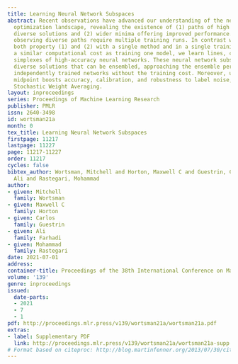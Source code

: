 ```yaml
---
title: Learning Neural Network Subspaces
abstract: Recent observations have advanced our understanding of the neural network
  optimization landscape, revealing the existence of (1) paths of high accuracy containing
  diverse solutions and (2) wider minima offering improved performance. Previous methods
  observing diverse paths require multiple training runs. In contrast we aim to leverage
  both property (1) and (2) with a single method and in a single training run. With
  a similar computational cost as training one model, we learn lines, curves, and
  simplexes of high-accuracy neural networks. These neural network subspaces contain
  diverse solutions that can be ensembled, approaching the ensemble performance of
  independently trained networks without the training cost. Moreover, using the subspace
  midpoint boosts accuracy, calibration, and robustness to label noise, outperforming
  Stochastic Weight Averaging.
layout: inproceedings
series: Proceedings of Machine Learning Research
publisher: PMLR
issn: 2640-3498
id: wortsman21a
month: 0
tex_title: Learning Neural Network Subspaces
firstpage: 11217
lastpage: 11227
page: 11217-11227
order: 11217
cycles: false
bibtex_author: Wortsman, Mitchell and Horton, Maxwell C and Guestrin, Carlos and Farhadi,
  Ali and Rastegari, Mohammad
author:
- given: Mitchell
  family: Wortsman
- given: Maxwell C
  family: Horton
- given: Carlos
  family: Guestrin
- given: Ali
  family: Farhadi
- given: Mohammad
  family: Rastegari
date: 2021-07-01
address:
container-title: Proceedings of the 38th International Conference on Machine Learning
volume: '139'
genre: inproceedings
issued:
  date-parts:
  - 2021
  - 7
  - 1
pdf: http://proceedings.mlr.press/v139/wortsman21a/wortsman21a.pdf
extras:
- label: Supplementary PDF
  link: http://proceedings.mlr.press/v139/wortsman21a/wortsman21a-supp.pdf
# Format based on citeproc: http://blog.martinfenner.org/2013/07/30/citeproc-yaml-for-bibliographies/
---
```

